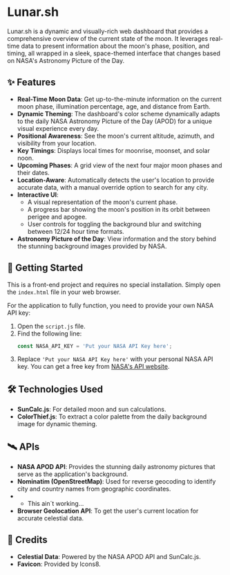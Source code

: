 # Lunar.sh

Lunar.sh is a dynamic and visually-rich web dashboard that provides a comprehensive overview of the current state of the moon. It leverages real-time data to present information about the moon's phase, position, and timing, all wrapped in a sleek, space-themed interface that changes based on NASA's Astronomy Picture of the Day.

## ✨ Features

  - **Real-Time Moon Data**: Get up-to-the-minute information on the current moon phase, illumination percentage, age, and distance from Earth.
  - **Dynamic Theming**: The dashboard's color scheme dynamically adapts to the daily NASA Astronomy Picture of the Day (APOD) for a unique visual experience every day.
  - **Positional Awareness**: See the moon's current altitude, azimuth, and visibility from your location.
  - **Key Timings**: Displays local times for moonrise, moonset, and solar noon.
  - **Upcoming Phases**: A grid view of the next four major moon phases and their dates.
  - **Location-Aware**: Automatically detects the user's location to provide accurate data, with a manual override option to search for any city.
  - **Interactive UI**:
      - A visual representation of the moon's current phase.
      - A progress bar showing the moon's position in its orbit between perigee and apogee.
      - User controls for toggling the background blur and switching between 12/24 hour time formats.
  - **Astronomy Picture of the Day**: View information and the story behind the stunning background images provided by NASA.

## 🚀 Getting Started

This is a front-end project and requires no special installation. Simply open the `index.html` file in your web browser.

For the application to fully function, you need to provide your own NASA API key:

1.  Open the `script.js` file.
2.  Find the following line:
    ```javascript
    const NASA_API_KEY = 'Put your NASA API Key here';
    ```
3.  Replace `'Put your NASA API Key here'` with your personal NASA API key. You can get a free key from [NASA's API website](https://api.nasa.gov/).

## 🛠️ Technologies Used

  - **SunCalc.js**: For detailed moon and sun calculations.
  - **ColorThief.js**: To extract a color palette from the daily background image for dynamic theming.

## 🛰️ APIs

  - **NASA APOD API**: Provides the stunning daily astronomy pictures that serve as the application's background.
  - **Nominatim (OpenStreetMap)**: Used for reverse geocoding to identify city and country names from geographic coordinates.
  - - This ain´t working...
  - **Browser Geolocation API**: To get the user's current location for accurate celestial data.

## 🙏 Credits

  - **Celestial Data**: Powered by the NASA APOD API and SunCalc.js.
  - **Favicon**: Provided by Icons8.
